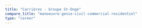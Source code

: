 ```yaml
---
title: "Carrières - Groupe St-Onge"
compare_title: "manoeuvre-genie-civil-commercial-residentiel"
type: "career"
---
```

